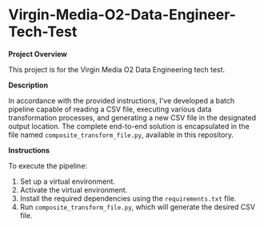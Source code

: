 # Virgin-Media-O2-Data-Engineer-Tech-Test

**Project Overview**

This project is for the Virgin Media O2 Data Engineering tech test.

**Description**

In accordance with the provided instructions, I've developed a batch pipeline capable of reading a CSV file, executing various data transformation processes, and generating a new CSV file in the designated output location. The complete end-to-end solution is encapsulated in the file named `composite_transform_file.py`,  available in this repository.

**Instructions**

To execute the pipeline:

1. Set up a virtual environment.
2. Activate the virtual environment.
3. Install the required dependencies using the `requirements.txt` file.
4. Run `composite_transform_file.py`, which will generate the desired CSV file.

